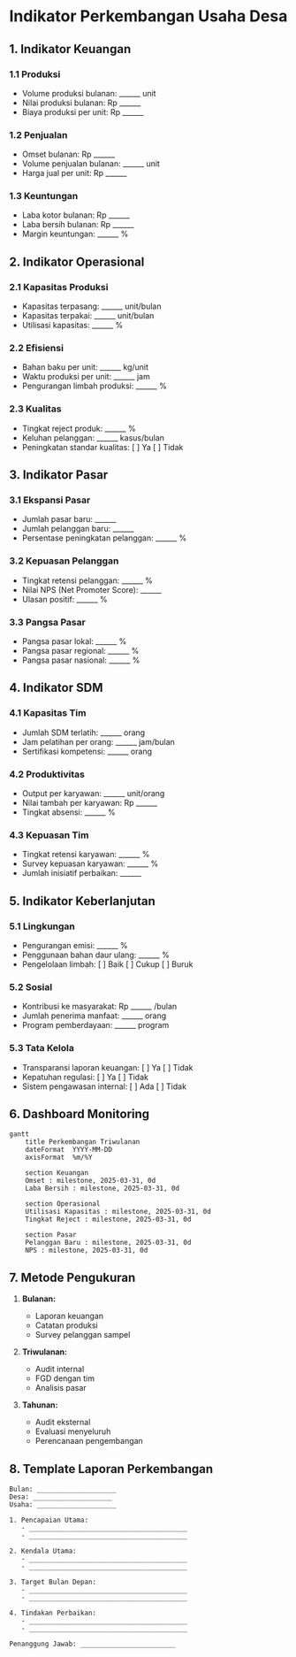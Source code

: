 # Indikator Perkembangan Usaha Desa

## 1. Indikator Keuangan

### 1.1 Produksi

- Volume produksi bulanan: ______ unit
- Nilai produksi bulanan: Rp ______
- Biaya produksi per unit: Rp ______

### 1.2 Penjualan

- Omset bulanan: Rp ______
- Volume penjualan bulanan: ______ unit
- Harga jual per unit: Rp ______

### 1.3 Keuntungan

- Laba kotor bulanan: Rp ______
- Laba bersih bulanan: Rp ______
- Margin keuntungan: ______ %

## 2. Indikator Operasional

### 2.1 Kapasitas Produksi

- Kapasitas terpasang: ______ unit/bulan
- Kapasitas terpakai: ______ unit/bulan
- Utilisasi kapasitas: ______ %

### 2.2 Efisiensi

- Bahan baku per unit: ______ kg/unit
- Waktu produksi per unit: ______ jam
- Pengurangan limbah produksi: ______ %

### 2.3 Kualitas

- Tingkat reject produk: ______ %
- Keluhan pelanggan: ______ kasus/bulan
- Peningkatan standar kualitas: [ ] Ya [ ] Tidak

## 3. Indikator Pasar

### 3.1 Ekspansi Pasar

- Jumlah pasar baru: ______
- Jumlah pelanggan baru: ______
- Persentase peningkatan pelanggan: ______ %

### 3.2 Kepuasan Pelanggan

- Tingkat retensi pelanggan: ______ %
- Nilai NPS (Net Promoter Score): ______
- Ulasan positif: ______ %

### 3.3 Pangsa Pasar

- Pangsa pasar lokal: ______ %
- Pangsa pasar regional: ______ %
- Pangsa pasar nasional: ______ %

## 4. Indikator SDM

### 4.1 Kapasitas Tim

- Jumlah SDM terlatih: ______ orang
- Jam pelatihan per orang: ______ jam/bulan
- Sertifikasi kompetensi: ______ orang

### 4.2 Produktivitas

- Output per karyawan: ______ unit/orang
- Nilai tambah per karyawan: Rp ______
- Tingkat absensi: ______ %

### 4.3 Kepuasan Tim

- Tingkat retensi karyawan: ______ %
- Survey kepuasan karyawan: ______ %
- Jumlah inisiatif perbaikan: ______

## 5. Indikator Keberlanjutan

### 5.1 Lingkungan

- Pengurangan emisi: ______ %
- Penggunaan bahan daur ulang: ______ %
- Pengelolaan limbah: [ ] Baik [ ] Cukup [ ] Buruk

### 5.2 Sosial

- Kontribusi ke masyarakat: Rp ______ /bulan
- Jumlah penerima manfaat: ______ orang
- Program pemberdayaan: ______ program

### 5.3 Tata Kelola

- Transparansi laporan keuangan: [ ] Ya [ ] Tidak
- Kepatuhan regulasi: [ ] Ya [ ] Tidak
- Sistem pengawasan internal: [ ] Ada [ ] Tidak

## 6. Dashboard Monitoring

```mermaid
gantt
    title Perkembangan Triwulanan
    dateFormat  YYYY-MM-DD
    axisFormat  %m/%Y
    
    section Keuangan
    Omset : milestone, 2025-03-31, 0d
    Laba Bersih : milestone, 2025-03-31, 0d
    
    section Operasional
    Utilisasi Kapasitas : milestone, 2025-03-31, 0d
    Tingkat Reject : milestone, 2025-03-31, 0d
    
    section Pasar
    Pelanggan Baru : milestone, 2025-03-31, 0d
    NPS : milestone, 2025-03-31, 0d
```

## 7. Metode Pengukuran

1. **Bulanan:**
   - Laporan keuangan
   - Catatan produksi
   - Survey pelanggan sampel

2. **Triwulanan:**
   - Audit internal
   - FGD dengan tim
   - Analisis pasar

3. **Tahunan:**
   - Audit eksternal
   - Evaluasi menyeluruh
   - Perencanaan pengembangan

## 8. Template Laporan Perkembangan

```
Bulan: ____________________
Desa: ____________________
Usaha: ____________________

1. Pencapaian Utama:
   - ________________________________________
   - ________________________________________
   
2. Kendala Utama:
   - ________________________________________
   - ________________________________________
   
3. Target Bulan Depan:
   - ________________________________________
   - ________________________________________
   
4. Tindakan Perbaikan:
   - ________________________________________
   - ________________________________________
   
Penanggung Jawab: ________________________
